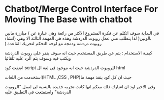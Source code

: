 # Chatbot/Merge Control Interface For Moving The Base with chatbot


في البداية سوف اتكلم عن فكرة المشروع الاكثر من رائعة وهي عبارة عن )  مبارزة مابين بالونين( لذا يتطلب مني عمل روبوت الدردشة  وهذه هي المهمة الثالثة الا وهي (انشاء روبوت دردشة ودمجة مع لوحه التحكم لتحريك القاعدة  ) 


كيفية الاستخدام : يتم عن طريق المستخدم حيث انه سوف ينقر على روبوت الدردشة ويكتب فيه وسوف يتم الرد عليه تلقائيا 


اضفت كود script للروبوت الدردشة حيث انه موجود في لغة ال html


استخدمت من اللغات(HTML ,CSS , PHP)حيث ان كل كود ينفذ مهمة ما 


وفي الاخير اود ان اشارك ذلك معكم انها كانت تجربه جديدة بالنسبة لي لعمل "الروبوت الدردشة" واستمتعت في التطبيق عليه 
